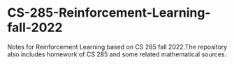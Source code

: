 # CS-285-Reinforcement-Learning-fall-2022
Notes for Reinforcement Learning based on CS 285 fall 2022.The repository also includes homework of CS 285 and some related mathematical sources.
